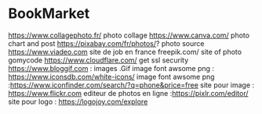 # BookMarket



https://www.collagephoto.fr/ photo collage 
 https://www.canva.com/   photo chart and post 
 https://pixabay.com/fr/photos/? photo source 
 https://www.viadeo.com site de job en france
 freepik.com/ site of photo gomycode
https://www.cloudflare.com/ get ssl security
https://www.bloggif.com : images .Gif
image font awsome png : https://www.iconsdb.com/white-icons/
image font awsome png :https://www.iconfinder.com/search/?q=phone&price=free
site pour image : https://www.flickr.com 
editeur de photos en ligne :https://pixlr.com/editor/
site pour logo : https://logojoy.com/explore
